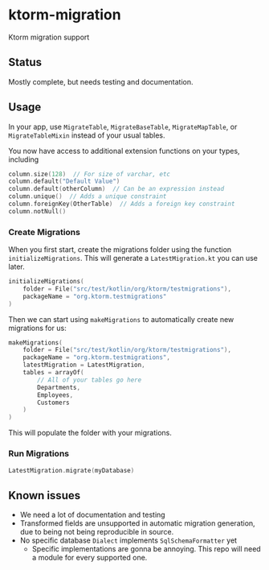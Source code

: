 # ktorm-migration
Ktorm migration support

## Status

Mostly complete, but needs testing and documentation.

## Usage

In your app, use `MigrateTable`, `MigrateBaseTable`, `MigrateMapTable`, or `MigrateTableMixin` instead of your usual tables.

You now have access to additional extension functions on your types, including

```kotlin
column.size(128)  // For size of varchar, etc
column.default("Default Value")
column.default(otherColumn)  // Can be an expression instead
column.unique()  // Adds a unique constraint
column.foreignKey(OtherTable)  // Adds a foreign key constraint
column.notNull()
```

### Create Migrations

When you first start, create the migrations folder using the function `initializeMigrations`.  This will generate a `LatestMigration.kt` you can use later.

```kotlin
initializeMigrations(
    folder = File("src/test/kotlin/org/ktorm/testmigrations"),
    packageName = "org.ktorm.testmigrations"
)
```

Then we can start using `makeMigrations` to automatically create new migrations for us:

```kotlin
makeMigrations(
    folder = File("src/test/kotlin/org/ktorm/testmigrations"),
    packageName = "org.ktorm.testmigrations",
    latestMigration = LatestMigration,
    tables = arrayOf(
        // All of your tables go here
        Departments,
        Employees,
        Customers
    )
)
```

This will populate the folder with your migrations.

### Run Migrations

```kotlin
LatestMigration.migrate(myDatabase)
```

## Known issues

- We need a lot of documentation and testing
- Transformed fields are unsupported in automatic migration generation, due to being not being reproducible in source.
- No specific database `Dialect` implements `SqlSchemaFormatter` yet
  - Specific implementations are gonna be annoying.  This repo will need a module for every supported one.